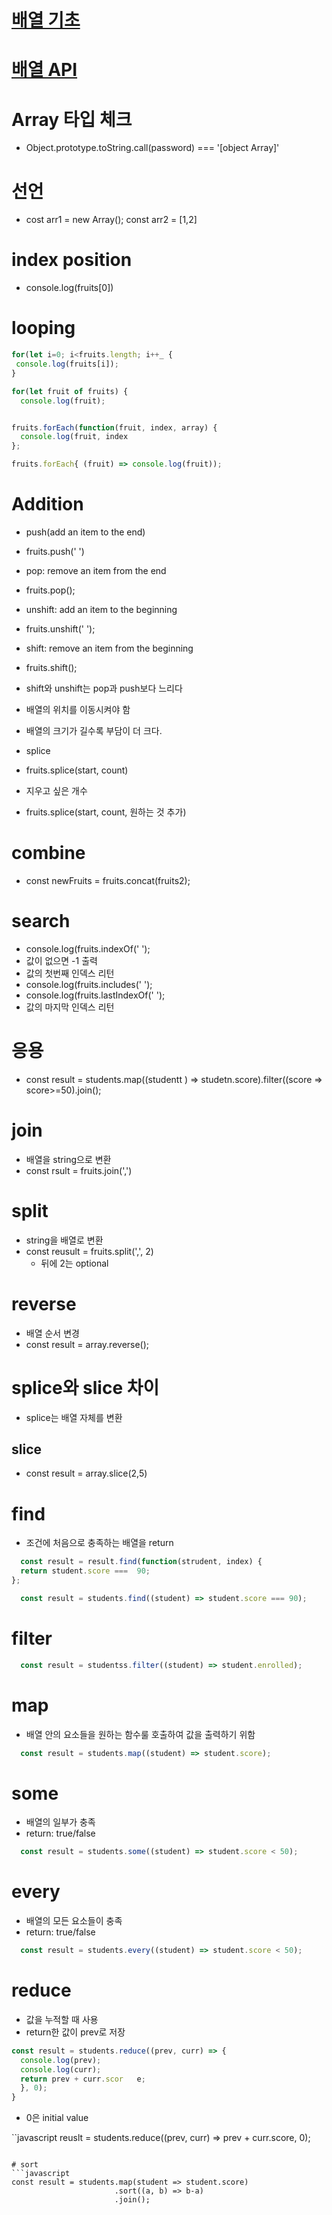 # [배열 기초](https://www.youtube.com/watch?v=yOdAVDuHUKQ&list=PLv2d7VI9OotTVOL4QmPfvJWPJvkmv6h-2&index=8)
# [배열 API](https://www.youtube.com/watch?v=3CUjtKJ7PJg&list=PLv2d7VI9OotTVOL4QmPfvJWPJvkmv6h-2&index=9)

# Array 타입 체크
* Object.prototype.toString.call(password) === '[object Array]'

# 선언
* cost arr1 = new Array();
const arr2 = [1,2]

# index position
* console.log(fruits[0])

# looping
```javascript
for(let i=0; i<fruits.length; i++_ {
 console.log(fruits[i]);
}

for(let fruit of fruits) {
  console.log(fruit);


fruits.forEach(function(fruit, index, array) {
  console.log(fruit, index
};

fruits.forEach{ (fruit) => console.log(fruit));

```

# Addition
* push(add an item to the end)
 * fruits.push(' ')
* pop: remove an item from the end
 * fruits.pop();
* unshift: add an item to the beginning
 * fruits.unshift(' ');
* shift: remove an item from the beginning
 * fruits.shift();

* shift와 unshift는 pop과 push보다 느리다
 * 배열의 위치를 이동시켜야 함
 * 배열의 크기가 길수록 부담이 더 크다.
 
* splice
 * fruits.splice(start, count)
  * 지우고 싶은 개수
 * fruits.splice(start, count, 원하는 것 추가)
 
 # combine
 * const newFruits = fruits.concat(fruits2);


# search
* console.log(fruits.indexOf(' ');
 * 값이 없으면 -1 출력
 * 값의 첫번째 인덱스 리턴
* console.log(fruits.includes(' ');
* console.log(fruits.lastIndexOf(' ');
 * 값의 마지막 인덱스 리턴

# 응용
* const result = students.map((studentt ) => studetn.score).filter((score => score>=50).join();

# join
* 배열을 string으로 변환
* const rsult = fruits.join(',')

# split
* string을 배열로 변환
* const reusult = fruits.split(',', 2)
  * 뒤에 2는 optional
  
# reverse
* 배열 순서 변경
* const result = array.reverse();

# splice와 slice 차이
* splice는 배열 자체를 변환

## slice
* const result = array.slice(2,5)

# find
* 조건에 처음으로 충족하는 배열을 return 

```javascript
  const result = result.find(function(strudent, index) {
  return student.score ===  90;
};
```

```javascript
  const result = students.find((student) => student.score === 90);
```

# filter
```javascript
  const result = studentss.filter((student) => student.enrolled);

```

# map
* 배열 안의 요소들을 원하는 함수룰 호출하여 값을 출력하기 위함

```javascript
  const result = students.map((student) => student.score);
```

# some
* 배열의 일부가 충족
* return: true/false
```javascript
  const result = students.some((student) => student.score < 50);
```


# every
* 배열의 모든 요소들이 충족
* return: true/false
```javascript
  const result = students.every((student) => student.score < 50);
```

# reduce
* 값을 누적할 때 사용
* return한 값이 prev로 저장

```javascript
const result = students.reduce((prev, curr) => {
  console.log(prev);
  console.log(curr);
  return prev + curr.scor   e;
  }, 0);
}
```
* 0은 initial value

``javascript
 reuslt = students.reduce((prev, curr) => prev + curr.score, 0);
```

# sort
```javascript
const result = students.map(student => student.score)
                       .sort((a, b) => b-a)
                       .join();
```

